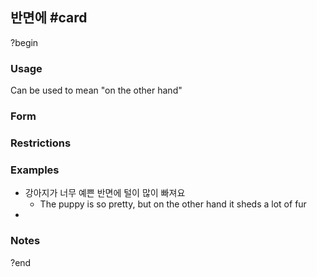 ## 반면에 #card
?begin
### Usage
Can be used to mean "on the other hand"
### Form
### Restrictions
### Examples
* 강아지가 너무 예쁜 반면에 털이 많이 빠져요
	* The puppy is so pretty, but on the other hand it sheds a lot of fur
* 
### Notes
?end
